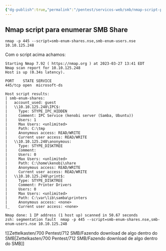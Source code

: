 ```yaml
---
{"dg-publish":true,"permalink":"/pentest/servicos-web/smb/nmap-script-para-enumerar-smb-share/"}
---
```


## Nmap script para enumerar SMB Share
```shell
nmap -p 445 --script=smb-enum-shares.nse,smb-enum-users.nse 10.10.125.248
```

Com o script acima achamos: 
```shell
Starting Nmap 7.92 ( https://nmap.org ) at 2023-03-27 13:41 EDT
Nmap scan report for 10.10.125.248
Host is up (0.34s latency).

PORT    STATE SERVICE
445/tcp open  microsoft-ds

Host script results:
| smb-enum-shares: 
|   account_used: guest
|   \\10.10.125.248\IPC$: 
|     Type: STYPE_IPC_HIDDEN
|     Comment: IPC Service (kenobi server (Samba, Ubuntu))
|     Users: 1
|     Max Users: <unlimited>
|     Path: C:\tmp
|     Anonymous access: READ/WRITE
|     Current user access: READ/WRITE
|   \\10.10.125.248\anonymous: 
|     Type: STYPE_DISKTREE
|     Comment: 
|     Users: 0
|     Max Users: <unlimited>
|     Path: C:\home\kenobi\share
|     Anonymous access: READ/WRITE
|     Current user access: READ/WRITE
|   \\10.10.125.248\print$: 
|     Type: STYPE_DISKTREE
|     Comment: Printer Drivers
|     Users: 0
|     Max Users: <unlimited>
|     Path: C:\var\lib\samba\printers
|     Anonymous access: <none>
|_    Current user access: <none>

Nmap done: 1 IP address (1 host up) scanned in 50.67 seconds
zsh: segmentation fault  nmap -p 445 --script=smb-enum-shares.nse,smb-enum-users.nse 10.10.125.248

```
![[Zettelkasten/700 Pentest/712 SMB/Fazendo download de algo dentro do SMB\|Zettelkasten/700 Pentest/712 SMB/Fazendo download de algo dentro do SMB]]